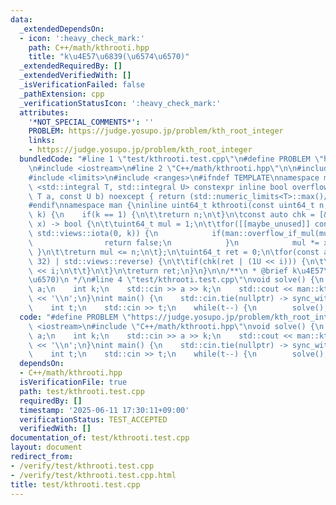```yaml
---
data:
  _extendedDependsOn:
  - icon: ':heavy_check_mark:'
    path: C++/math/kthrooti.hpp
    title: "k\u4E57\u6839(\u6574\u6570)"
  _extendedRequiredBy: []
  _extendedVerifiedWith: []
  _isVerificationFailed: false
  _pathExtension: cpp
  _verificationStatusIcon: ':heavy_check_mark:'
  attributes:
    '*NOT_SPECIAL_COMMENTS*': ''
    PROBLEM: https://judge.yosupo.jp/problem/kth_root_integer
    links:
    - https://judge.yosupo.jp/problem/kth_root_integer
  bundledCode: "#line 1 \"test/kthrooti.test.cpp\"\n#define PROBLEM \"https://judge.yosupo.jp/problem/kth_root_integer\"\
    \n#include <iostream>\n#line 2 \"C++/math/kthrooti.hpp\"\n\n#include <cstdint>\n\
    #include <limits>\n#include <ranges>\n#ifndef TEMPLATE\nnamespace man {\ntemplate\
    \ <std::integral T, std::integral U> constexpr inline bool overflow_if_mul(const\
    \ T a, const U b) noexcept { return (std::numeric_limits<T>::max()/a)<b; }\n}\n\
    #endif\nnamespace man {\ninline uint64_t kthrooti(const uint64_t n, const int\
    \ k) {\n    if(k == 1) {\n\t\treturn n;\n\t}\n\tconst auto chk = [&](const unsigned\
    \ x) -> bool {\n\t\tuint64_t mul = 1;\n\t\tfor([[maybe_unused]] const auto _:\
    \ std::views::iota(0, k)) {\n            if(man::overflow_if_mul(mul, x)) {\n\
    \                return false;\n            }\n            mul *= x;\n       \
    \ }\n\t\treturn mul <= n;\n\t};\n\tuint64_t ret = 0;\n\tfor(const auto i: std::views::iota(0,\
    \ 32) | std::views::reverse) {\n\t\tif(chk(ret | (1U << i))) {\n\t\t\tret |= 1U\
    \ << i;\n\t\t}\n\t}\n\treturn ret;\n}\n}\n\n/**\n * @brief k\u4E57\u6839(\u6574\
    \u6570)\n */\n#line 4 \"test/kthrooti.test.cpp\"\nvoid solve() {\n    uint64_t\
    \ a;\n    int k;\n    std::cin >> a >> k;\n    std::cout << man::kthrooti(a, k)\
    \ << '\\n';\n}\nint main() {\n    std::cin.tie(nullptr) -> sync_with_stdio(false);\n\
    \    int t;\n    std::cin >> t;\n    while(t--) {\n        solve();\n    }\n}\n"
  code: "#define PROBLEM \"https://judge.yosupo.jp/problem/kth_root_integer\"\n#include\
    \ <iostream>\n#include \"C++/math/kthrooti.hpp\"\nvoid solve() {\n    uint64_t\
    \ a;\n    int k;\n    std::cin >> a >> k;\n    std::cout << man::kthrooti(a, k)\
    \ << '\\n';\n}\nint main() {\n    std::cin.tie(nullptr) -> sync_with_stdio(false);\n\
    \    int t;\n    std::cin >> t;\n    while(t--) {\n        solve();\n    }\n}"
  dependsOn:
  - C++/math/kthrooti.hpp
  isVerificationFile: true
  path: test/kthrooti.test.cpp
  requiredBy: []
  timestamp: '2025-06-11 17:30:11+09:00'
  verificationStatus: TEST_ACCEPTED
  verifiedWith: []
documentation_of: test/kthrooti.test.cpp
layout: document
redirect_from:
- /verify/test/kthrooti.test.cpp
- /verify/test/kthrooti.test.cpp.html
title: test/kthrooti.test.cpp
---
```


